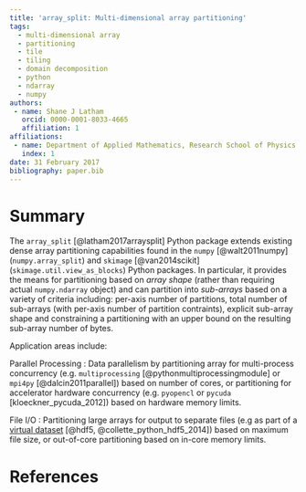 ```yaml
---
title: 'array_split: Multi-dimensional array partitioning'
tags:
  - multi-dimensional array
  - partitioning
  - tile
  - tiling
  - domain decomposition
  - python
  - ndarray
  - numpy
authors:
 - name: Shane J Latham
   orcid: 0000-0001-8033-4665
   affiliation: 1
affiliations:
 - name: Department of Applied Mathematics, Research School of Physics and Engineering, The Australian National University
   index: 1
date: 31 February 2017
bibliography: paper.bib
---
```


# Summary

The `array_split` [@latham2017arraysplit] Python package extends existing dense
array partitioning capabilities found in the `numpy` [@walt2011numpy] (`numpy.array_split`)
and `skimage` [@van2014scikit] (`skimage.util.view_as_blocks`) Python packages.
In particular, it provides the means for partitioning
based on *array shape* (rather than requiring actual `numpy.ndarray` object)
and can partition into *sub-arrays* based on a variety of criteria including:
per-axis number of partitions, total number of sub-arrays (with per-axis
number of partition contraints), explicit sub-array shape and constraining a
partitioning with an upper bound on the resulting sub-array number of bytes.

Application areas include:

Parallel Processing
:  Data parallelism by partitioning array for multi-process concurrency
   (e.g. `multiprocessing` [@pythonmultiprocessingmodule] or `mpi4py` [@dalcin2011parallel])
   based on number of cores,
   or partitioning for accelerator hardware concurrency
   (e.g. `pyopencl` or `pycuda` [kloeckner_pycuda_2012]) based on hardware memory limits.

File I/O
:  Partitioning large arrays for output to separate files
   (e.g as part of a
   [virtual dataset](https://support.hdfgroup.org/HDF5/docNewFeatures/NewFeaturesVirtualDatasetDocs.html "HDF5 Virtual Dataset (VDS) Documentation")
   [@hdf5, @collette_python_hdf5_2014]) based on maximum file size, or out-of-core partitioning
   based on in-core memory limits.

# References